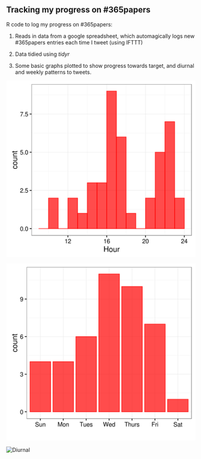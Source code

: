 

## Tracking my progress on #365papers

R code to log my progress on #365papers:

1. Reads in data from a google spreadsheet, which automagically logs new #365papers entries each time I tweet (using IFTTT)

2. Data tidied using *tidyr*

3. Some basic graphs plotted to show progress towards target, and diurnal and weekly patterns to tweets.

![Diurnal](diurnal-hist.png)

![Diurnal](weekly-hist.png)

![Diurnal](cumulative-hist.png)